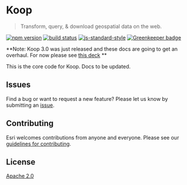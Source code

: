 # Koop

> Transform, query, & download geospatial data on the web.

[![npm version][npm-img]][npm-url]
[![build status][travis-img]][travis-url]
[![js-standard-style][standard-img]][standard-url]
[![Greenkeeper badge](https://badges.greenkeeper.io/koopjs/koop-core.svg)](https://greenkeeper.io/)

**Note: Koop 3.0 was just released and these docs are going to get an overhaul. For now please see [this deck](https://goo.gl/ERLzM1) **

This is the core code for Koop. Docs to be updated.

## Issues

Find a bug or want to request a new feature? Please let us know by submitting an [issue](https://github.com/koopjs/koop/issues).

## Contributing

Esri welcomes contributions from anyone and everyone. Please see our [guidelines for contributing](https://github.com/Esri/contributing).

## License

[Apache 2.0](LICENSE)

<!-- [](Esri Tags: ArcGIS Web Mapping GeoJson FeatureServices) -->
<!-- [](Esri Language: JavaScript) -->

[npm-img]: https://img.shields.io/npm/v/koop.svg?style=flat-square
[npm-url]: https://www.npmjs.com/package/koop
[travis-img]: https://img.shields.io/travis/koopjs/koop-core/master.svg?style=flat-square
[travis-url]: https://travis-ci.org/koopjs/koop-core
[standard-img]: https://img.shields.io/badge/code%20style-standard-brightgreen.svg
[standard-url]: http://standardjs.com/
